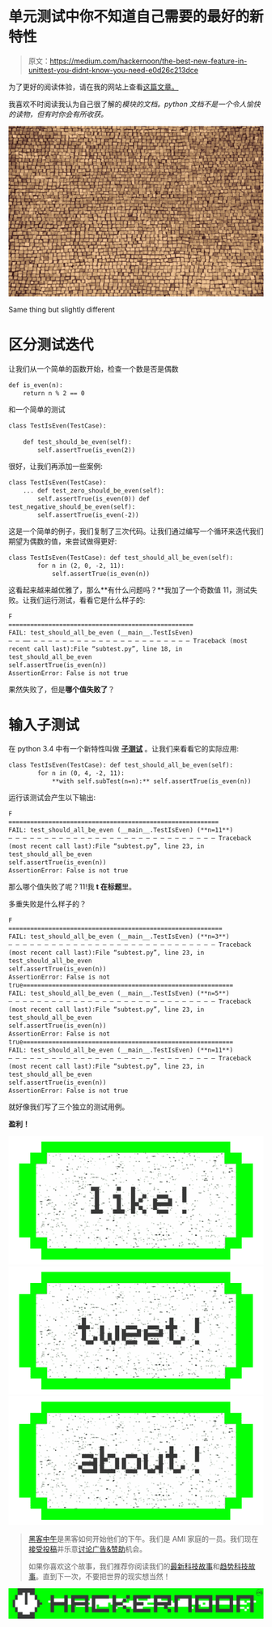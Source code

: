 # 单元测试中你不知道自己需要的最好的新特性

> 原文：<https://medium.com/hackernoon/the-best-new-feature-in-unittest-you-didnt-know-you-need-e0d26c213dce>

为了更好的阅读体验，请在我的网站上查看[这篇文章。](https://hakibenita.com/the-best-new-feature-in-unittest-you-didnt-know-you-need)

我喜欢不时阅读我认为自己很了解的*模块的文档。python 文档不是一个令人愉快的读物，但有时你会有所收获。*

![](img/982fbc984b4fae3ae66e10401d1200f8.png)

Same thing but slightly different

# 区分测试迭代

让我们从一个简单的函数开始，检查一个数是否是偶数

```
def is_even(n):
    return n % 2 == 0
```

和一个简单的测试

```
class TestIsEven(TestCase):

    def test_should_be_even(self):
        self.assertTrue(is_even(2))
```

很好，让我们再添加一些案例:

```
class TestIsEven(TestCase):
    ... def test_zero_should_be_even(self):
        self.assertTrue(is_even(0)) def test_negative_should_be_even(self):
        self.assertTrue(is_even(-2))
```

这是一个简单的例子，我们复制了三次代码。让我们通过编写一个循环来迭代我们期望为偶数的值，来尝试做得更好:

```
class TestIsEven(TestCase): def test_should_all_be_even(self):
        for n in (2, 0, -2, 11):
            self.assertTrue(is_even(n))
```

这看起来越来越优雅了，那么**有什么问题吗？**我加了一个奇数值 11，测试失败。让我们运行测试，看看它是什么样子的:

```
F
===================================================
FAIL: test_should_all_be_even (__main__.TestIsEven)
— — —— — — — — — — — — — — — — — — — — — — — — — — Traceback (most recent call last):File “subtest.py”, line 18, in test_should_all_be_even
self.assertTrue(is_even(n))
AssertionError: False is not true
```

果然失败了，但是**哪个值失败了**？

# 输入子测试

在 python 3.4 中有一个新特性叫做 [**子测试**](https://docs.python.org/3.5/library/unittest.html#unittest.TestCase.subTest) 。让我们来看看它的实际应用:

```
class TestIsEven(TestCase): def test_should_all_be_even(self):
        for n in (0, 4, -2, 11):
            **with self.subTest(n=n):** self.assertTrue(is_even(n))
```

运行该测试会产生以下输出:

```
F
==========================================================
FAIL: test_should_all_be_even (__main__.TestIsEven) (**n=11**)
— — — — — — — — — — — — — — — — — — — — — — — — — — — — — Traceback (most recent call last):File “subtest.py”, line 23, in test_should_all_be_even
self.assertTrue(is_even(n))
AssertionError: False is not true
```

那么哪个值失败了呢？11!我 **t 在标题**里。

多重失败是什么样子的？

```
F
===========================================================
FAIL: test_should_all_be_even (__main__.TestIsEven) (**n=3**)
— — — — — — — — — — — — — — — — — — — — — — — — — — — — — Traceback (most recent call last):File “subtest.py”, line 23, in test_should_all_be_even
self.assertTrue(is_even(n))
AssertionError: False is not true==========================================================
FAIL: test_should_all_be_even (__main__.TestIsEven) (**n=5**)
— — — — — — — — — — — — — — — — — — — — — — — — — — — — — Traceback (most recent call last):File “subtest.py”, line 23, in test_should_all_be_even
self.assertTrue(is_even(n))
AssertionError: False is not true==========================================================
FAIL: test_should_all_be_even (__main__.TestIsEven) (**n=11**)
— — — — — — — — — — — — — — — — — — — — — — — — — — — — — Traceback (most recent call last):File “subtest.py”, line 23, in test_should_all_be_even
self.assertTrue(is_even(n))
AssertionError: False is not true
```

就好像我们写了三个独立的测试用例。

**盈利！**

[![](img/50ef4044ecd4e250b5d50f368b775d38.png)](http://bit.ly/HackernoonFB)[![](img/979d9a46439d5aebbdcdca574e21dc81.png)](https://goo.gl/k7XYbx)[![](img/2930ba6bd2c12218fdbbf7e02c8746ff.png)](https://goo.gl/4ofytp)

> [黑客中午](http://bit.ly/Hackernoon)是黑客如何开始他们的下午。我们是 AMI 家庭的一员。我们现在[接受投稿](http://bit.ly/hackernoonsubmission)并乐意[讨论广告&赞助](mailto:partners@amipublications.com)机会。
> 
> 如果你喜欢这个故事，我们推荐你阅读我们的[最新科技故事](http://bit.ly/hackernoonlatestt)和[趋势科技故事](https://hackernoon.com/trending)。直到下一次，不要把世界的现实想当然！

![](img/be0ca55ba73a573dce11effb2ee80d56.png)